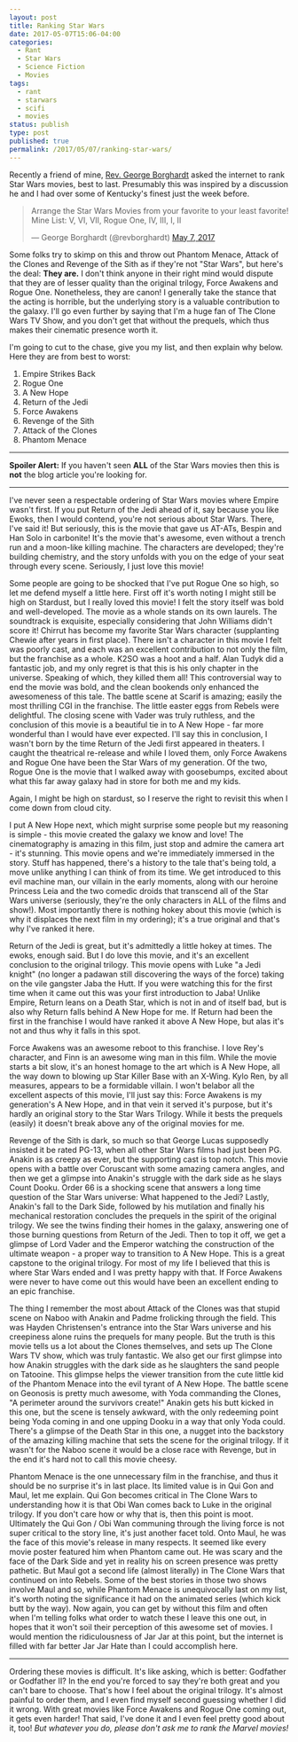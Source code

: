 ```yaml
---
layout: post
title: Ranking Star Wars
date: 2017-05-07T15:06-04:00
categories:
  - Rant
  - Star Wars
  - Science Fiction
  - Movies
tags:
  - rant
  - starwars
  - scifi
  - movies
status: publish
type: post
published: true
permalink: /2017/05/07/ranking-star-wars/
---
```

Recently a friend of mine, [Rev. George Borghardt](https://twitter.com/revborghardt) asked the internet to rank Star Wars movies, best to last. Presumably this was inspired by a discussion he and I had over some of Kentucky's finest just the week before.

<blockquote class="twitter-tweet" data-lang="en"><p lang="en" dir="ltr">Arrange the Star Wars Movies from your favorite to your least favorite! Mine List: V, VI, VII, Rogue One, IV, III, I, II</p>&mdash; George Borghardt (@revborghardt) <a href="https://twitter.com/revborghardt/status/861035823055093760">May 7, 2017</a></blockquote>

Some folks try to skimp on this and throw out Phantom Menace, Attack of the Clones and Revenge of the Sith as if they're not "Star Wars", but here's the deal: **They are.** I don't think anyone in their right mind would dispute that they are of lesser quality than the original trilogy, Force Awakens and Rogue One. Nonetheless, they are canon!  I generally take the stance that the acting is horrible, but the underlying story is a valuable contribution to the galaxy. I'll go even further by saying that I'm a huge fan of The Clone Wars TV Show, and you don't get that without the prequels, which thus makes their cinematic presence worth it.

I'm going to cut to the chase, give you my list, and then explain why below.  Here they are from best to worst:

1. Empire Strikes Back
2. Rogue One
3. A New Hope
4. Return of the Jedi
5. Force Awakens
6. Revenge of the Sith
7. Attack of the Clones
8. Phantom Menace

--------------------

**Spoiler Alert:** If you haven't seen **ALL** of the Star Wars movies then this is **not** the blog article you're looking for.

--------------------

I've never seen a respectable ordering of Star Wars movies where Empire wasn't first.  If you put Return of the Jedi ahead of it, say because you like Ewoks, then I would contend, you're not serious about Star Wars. There, I've said it!  But seriously, this is the movie that gave us AT-ATs, Bespin and Han Solo in carbonite! It's the movie that's awesome, even without a trench run and a moon-like killing machine. The characters are developed; they're building chemistry, and the story unfolds with you on the edge of your seat through every scene. Seriously, I just love this movie!

Some people are going to be shocked that I've put Rogue One so high, so let me defend myself a little here.  First off it's worth noting I might still be high on Stardust, but I really loved this movie! I felt the story itself was bold and well-developed. The movie as a whole stands on its own laurels.  The soundtrack is exquisite, especially considering that John Williams didn't score it! Chirrut has become my favorite Star Wars character (supplanting Chewie after years in first place).  There isn't a character in this movie I felt was poorly cast, and each was an excellent contribution to not only the film, but the franchise as a whole.  K2SO was a hoot and a half. Alan Tudyk did a fantastic job, and my only regret is that this is his only chapter in the universe. Speaking of which, they killed them all! This controversial way to end the movie was bold, and the clean bookends only enhanced the awesomeness of this tale. The battle scene at Scarif is amazing; easily the most thrilling CGI in the franchise. The little easter eggs from Rebels were delightful. The closing scene with Vader was truly ruthless, and the conclusion of this movie is a beautiful tie in to A New Hope - far more wonderful than I would have ever expected.  I'll say this in conclusion, I wasn't born by the time Return of the Jedi first appeared in theaters. I caught the theatrical re-release and while I loved them, only Force Awakens and Rogue One have been the Star Wars of my generation. Of the two, Rogue One is the movie that I walked away with goosebumps, excited about what this far away galaxy had in store for both me and my kids.

Again, I might be high on stardust, so I reserve the right to revisit this when I come down from cloud city.

I put A New Hope next, which might surprise some people but my reasoning is simple - this movie created the galaxy we know and love! The cinematography is amazing in this film, just stop and admire the camera art - it's stunning. This movie opens and we're immediately immersed in the story.  Stuff has happened, there's a history to the tale that's being told, a move unlike anything I can think of from its time. We get introduced to this evil machine man, our villain in the early moments, along with our heroine Princess Leia and the two comedic droids that transcend all of the Star Wars universe (seriously, they're the only characters in ALL of the films and show!). Most importantly there is nothing hokey about this movie (which is why it displaces the next film in my ordering); it's a true original and that's why I've ranked it here.

Return of the Jedi is great, but it's admittedly a little hokey at times. The ewoks, enough said.  But I do love this movie, and it's an excellent conclusion to the original trilogy.  This movie opens with Luke "a Jedi knight" (no longer a padawan still discovering the ways of the force) taking on the vile gangster Jaba the Hutt.  If you were watching this for the first time when it came out this was your first introduction to Jaba!  Unlike Empire, Return leans on a Death Star, which is not in and of itself bad, but is also why Return falls behind A New Hope for me.  If Return had been the first in the franchise I would have ranked it above A New Hope, but alas it's not and thus why it falls in this spot.

Force Awakens was an awesome reboot to this franchise. I love Rey's character, and Finn is an awesome wing man in this film.  While the movie starts a bit slow, it's an honest homage to the art which is A New Hope, all the way down to blowing up Star Killer Base with an X-Wing. Kylo Ren, by all measures, appears to be a formidable villain. I won't belabor all the excellent aspects of this movie, I'll just say this: Force Awakens is my generation's A New Hope, and in that vein it served it's purpose, but it's hardly an original story to the Star Wars Trilogy. While it bests the prequels (easily) it doesn't break above any of the original movies for me.

Revenge of the Sith is dark, so much so that George Lucas supposedly insisted it be rated PG-13, when all other Star Wars films had just been PG. Anakin is as creepy as ever, but the supporting cast is top notch.  This movie opens with a battle over Coruscant with some amazing camera angles, and then we get a glimpse into Anakin's struggle with the dark side as he slays Count Dooku.  Order 66 is a shocking scene that answers a long time question of the Star Wars universe: What happened to the Jedi? Lastly, Anakin's fall to the Dark Side, followed by his mutilation and finally his mechanical restoration concludes the prequels in the spirit of the original trilogy. We see the twins finding their homes in the galaxy, answering one of those burning questions from Return of the Jedi. Then to top it off, we get a glimpse of Lord Vader and the Emperor watching the construction of the ultimate weapon - a proper way to transition to A New Hope. This is a great capstone to the original trilogy.  For most of my life I believed that this is where Star Wars ended and I was pretty happy with that. If Force Awakens were never to have come out this would have been an excellent ending to an epic franchise.

The thing I remember the most about Attack of the Clones was that stupid scene on Naboo with Anakin and Padme frolicking through the field. This was Hayden Christensen's entrance into the Star Wars universe and his creepiness alone ruins the prequels for many people. But the truth is this movie tells us a lot about the Clones themselves, and sets up The Clone Wars TV show, which was truly fantastic. We also get our first glimpse into how Anakin struggles with the dark side as he slaughters the sand people on Tatooine. This glimpse helps the viewer transition from the cute little kid of the Phantom Menace into the evil tyrant of A New Hope. The battle scene on Geonosis is pretty much awesome, with Yoda commanding the Clones, "A perimeter around the survivors create!" Anakin gets his butt kicked in this one, but the scene is tensely awkward, with the only redeeming point being Yoda coming in and one upping Dooku in a way that only Yoda could. There's a glimpse of the Death Star in this one, a nugget into the backstory of the amazing killing machine that sets the scene for the original trilogy. If it wasn't for the Naboo scene it would be a close race with Revenge, but in the end it's hard not to call this movie cheesy.

Phantom Menace is the one unnecessary film in the franchise, and thus it should be no surprise it's in last place.  Its limited value is in Qui Gon and Maul, let me explain.  Qui Gon becomes critical in The Clone Wars to understanding how it is that Obi Wan comes back to Luke in the original trilogy. If you don't care how or why that is, then this point is moot. Ultimately the Qui Gon / Obi Wan communing through the living force is not super critical to the story line, it's just another facet told.  Onto Maul, he was the face of this movie's release in many respects. It seemed like every movie poster featured him when Phantom came out. He was scary and the face of the Dark Side and yet in reality his on screen presence was pretty pathetic. But Maul got a second life (almost literally) in The Clone Wars that continued on into Rebels.  Some of the best stories in those two shows involve Maul and so, while Phantom Menace is unequivocally last on my list, it's worth noting the significance it had on the animated series (which kick butt by the way). Now again, you can get by without this film and often when I'm telling folks what order to watch these I leave this one out, in hopes that it won't soil their perception of this awesome set of movies.  I would mention the ridiculousness of Jar Jar at this point, but the internet is filled with far better Jar Jar Hate than I could accomplish here.

--------------------

Ordering these movies is difficult. It's like asking, which is better: Godfather or Godfather II?  In the end you're forced to say they're both great and you can't bare to choose.  That's how I feel about the original trilogy. It's almost painful to order them, and I even find myself second guessing whether I did it wrong.  With great movies like Force Awakens and Rogue One coming out, it gets even harder! That said, I've done it and I even feel pretty good about it, too!  *But whatever you do, please don't ask me to rank the Marvel movies!*
